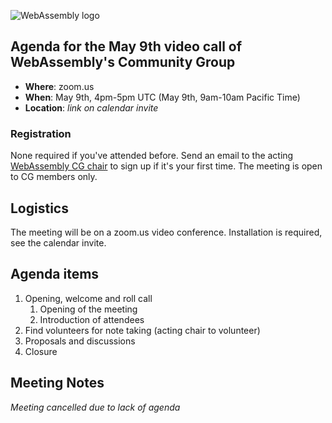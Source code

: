 ![WebAssembly logo](/images/WebAssembly.png)

## Agenda for the May 9th video call of WebAssembly's Community Group

- **Where**: zoom.us
- **When**: May 9th, 4pm-5pm UTC (May 9th, 9am-10am Pacific Time)
- **Location**: *link on calendar invite*

### Registration

None required if you've attended before. Send an email to the acting [WebAssembly CG chair](mailto:webassembly-cg-chair@chromium.org)
to sign up if it's your first time. The meeting is open to CG members only.

## Logistics

The meeting will be on a zoom.us video conference.
Installation is required, see the calendar invite.

## Agenda items

1. Opening, welcome and roll call
    1. Opening of the meeting
    1. Introduction of attendees
1. Find volunteers for note taking (acting chair to volunteer)
1. Proposals and discussions
1. Closure

## Meeting Notes

*Meeting cancelled due to lack of agenda*
